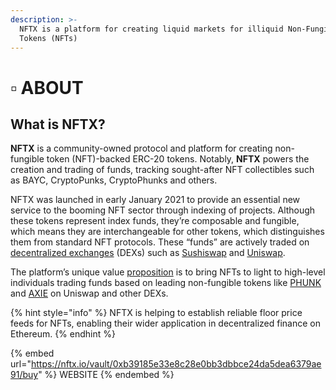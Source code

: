 ```yaml
---
description: >-
  NFTX is a platform for creating liquid markets for illiquid Non-Fungible
  Tokens (NFTs)
---
```


# ▫ ABOUT

## **What** is **NFTX**?

**NFTX** is a community-owned protocol and platform for creating non-fungible token (NFT)-backed ERC-20 tokens. Notably, **NFTX** powers the creation and trading of funds, tracking sought-after NFT collectibles such as BAYC, CryptoPunks, CryptoPhunks and others.

NFTX was launched in early January 2021 to provide an essential new service to the booming NFT sector through indexing of projects. Although these tokens represent index funds, they’re composable and fungible, which means they are interchangeable for other tokens, which distinguishes them from standard NFT protocols. These “funds” are actively traded on [decentralized exchanges](https://coinmarketcap.com/alexandria/glossary/decentralized-exchange-dex) (DEXs) such as [Sushiswap](https://coinmarketcap.com/currencies/sushiswap/) and [Uniswap](https://coinmarketcap.com/currencies/uniswap/).

The platform’s unique value [proposition](https://dappradar.com/blog/nftx-the-first-nft-index-fund-has-arrived) is to bring NFTs to light to high-level individuals trading funds based on leading non-fungible tokens like [PHUNK](https://www.coingecko.com/en/coins/phunk-vault-nftx) and [AXIE](https://coinmarketcap.com/currencies/axie-infinity/) on Uniswap and other DEXs.

{% hint style="info" %}
NFTX is helping to establish reliable floor price feeds for NFTs, enabling their wider application in decentralized finance on Ethereum.
{% endhint %}

{% embed url="https://nftx.io/vault/0xb39185e33e8c28e0bb3dbbce24da5dea6379ae91/buy" %}
WEBSITE
{% endembed %}
